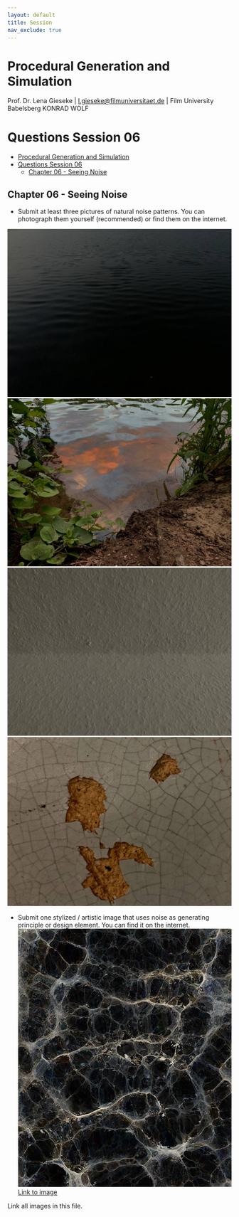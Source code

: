 ```yaml
---
layout: default
title: Session
nav_exclude: true
---
```


# Procedural Generation and Simulation

Prof. Dr. Lena Gieseke \| l.gieseke@filmuniversitaet.de \| Film University Babelsberg KONRAD WOLF

# Questions Session 06

- [Procedural Generation and Simulation](#procedural-generation-and-simulation)
- [Questions Session 06](#questions-session-06)
  - [Chapter 06 - Seeing Noise](#chapter-06---seeing-noise)

## Chapter 06 - Seeing Noise

- Submit at least three pictures of natural noise patterns. You can photograph them yourself (recommended) or find them on the internet.

![1](./img/noise1.jpg)
![2](./img/noise2.jpg)
![3](./img/noise3.jpg)
![4](./img/noise4.jpg)

- Submit one stylized / artistic image that uses noise as generating principle or design element. You can find it on the internet.
  ![4](./img/noise_cote.png)
  [Link to image](https://cote.ggml.io/tag/look/)

Link all images in this file.
